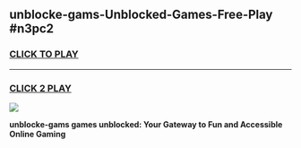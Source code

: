 
## unblocke-gams-Unblocked-Games-Free-Play #n3pc2
<h3>
<a href="https://us.freeplayer.one?title=unblocke-gams&ref=9M">CLICK TO PLAY</a></h3>
<hr>

<h3>
<a href="https://us.freeplayer.one?title=unblocke-gams&ref=9M">CLICK 2 PLAY</a>
  
</h3>

<a href="https://us.freeplayer.one?title=unblocke-gams&ref=9M"><img src="https://clearcache.store/games.png"></a>


**unblocke-gams games unblocked: Your Gateway to Fun and Accessible Online Gaming**
